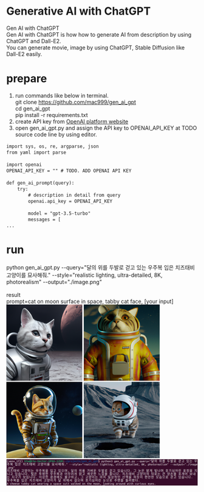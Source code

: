 # Generative AI with ChatGPT
Gen AI with ChatGPT</br>
Gen AI with ChatGPT is how how to generate AI from description by using ChatGPT and Dall-E2.</br>
You can generate movie, image by using ChatGPT, Stable Diffusion like Dall-E2 easily.</br>

# prepare
1. run commands like below in terminal.</br>
git clone https://github.com/mac999/gen_ai_gpt</br>
cd gen_ai_gpt</br>
pip install -r requirements.txt</br>
2. create API key from [OpenAI platform website](https://platform.openai.com/account/api-keys)</br>
3. open gen_ai_gpt.py and assign the API key to OPENAI_API_KEY at TODO source code line by using editor.</br>
```
import sys, os, re, argparse, json
from yaml import parse

import openai
OPENAI_API_KEY = "" # TODO. ADD OPENAI API KEY

def gen_ai_prompt(query):
    try:
        # description in detail from query 
        openai.api_key = OPENAI_API_KEY

        model = "gpt-3.5-turbo"
        messages = [
...
```

# run
python gen_ai_gpt.py --query="달의 위를 두발로 걷고 있는 우주복 입은 치즈태비 고양이를 묘사해줘." --style="realistic lighting, ultra-detailed, 8K, photorealism" --output="./image.png"</br>
</br>
result</br>
prompt=cat on moon surface in space, tabby cat face, [your input]</br>
<img width="200px" src="https://github.com/mac999/gen_ai_gpt/blob/main/image2.png"/>
<img width="200px" src="https://github.com/mac999/gen_ai_gpt/blob/main/image1.png"/>
<img width="200px" src="https://github.com/mac999/gen_ai_gpt/blob/main/image.png"/>
<img width="200px" src="https://github.com/mac999/gen_ai_gpt/blob/main/image3.png"/></br>
<img width="800px" src="https://github.com/mac999/gen_ai_gpt/blob/main/prompt.png"/>
